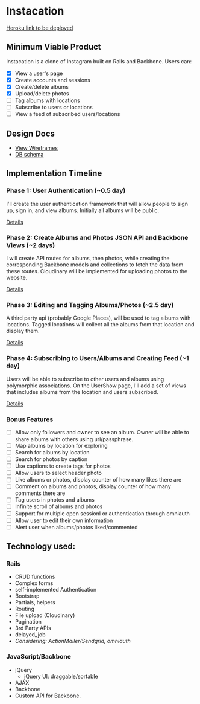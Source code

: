 # Instacation

[Heroku link to be deployed][heroku]

[heroku]: http://www.cssherry.com/

## Minimum Viable Product
Instacation is a clone of Instagram built on Rails and Backbone. Users can:

- [X] View a user's page
- [X] Create accounts and sessions
- [X] Create/delete albums
- [X] Upload/delete photos
- [ ] Tag albums with locations
- [ ] Subscribe to users or locations
- [ ] View a feed of subscribed users/locations

## Design Docs
* [View Wireframes][views]
* [DB schema][schema]

[views]: ./docs/views.md
[schema]: ./docs/schema.md

## Implementation Timeline

### Phase 1: User Authentication (~0.5 day)
I'll create the user authentication framework that will allow people to sign up, sign in, and view albums. Initially all albums will be public.

[Details][phase-one]

### Phase 2: Create Albums and Photos JSON API and Backbone Views (~2 days)
I will create API routes for albums, then photos, while creating the corresponding Backbone models and collections to fetch the data from these routes. Cloudinary will be implemented for uploading photos to the website.

[Details][phase-two]

### Phase 3: Editing and Tagging Albums/Photos (~2.5 day)
A third party api (probably Google Places), will be used to tag albums with locations. Tagged locations will collect all the albums from that location and display them.

[Details][phase-three]

### Phase 4: Subscribing to Users/Albums and Creating Feed (~1 day)
Users will be able to subscribe to other users and albums using polymorphic associations. On the UserShow page, I'll add a set of views that includes albums from the location and users subscribed.

[Details][phase-four]

### Bonus Features
- [ ] Allow only followers and owner to see an album. Owner will be able to share albums with others using url/passphrase.
- [ ] Map albums by location for exploring
- [ ] Search for albums by location
- [ ] Search for photos by caption
- [ ] Use captions to create tags for photos
- [ ] Allow users to select header photo
- [ ] Like albums or photos, display counter of how many likes there are
- [ ] Comment on albums and photos, display counter of how many comments there are
- [ ] Tag users in photos and albums
- [ ] Infinite scroll of albums and photos
- [ ] Support for multiple open sessionI or authentication through omniauth
- [ ] Allow user to edit their own information
- [ ] Alert user when albums/photos liked/commented

[phase-one]: ./docs/phases/phase1.md
[phase-two]: ./docs/phases/phase2.md
[phase-three]: ./docs/phases/phase3.md
[phase-four]: ./docs/phases/phase4.md

## Technology used:
### Rails
- CRUD functions
- Complex forms
- self-implemented Authentication
- Bootstrap
- Partials, helpers
- Routing
- File upload (Cloudinary)
- Pagination
- 3rd Party APIs
- delayed_job
- *Considering: ActionMailer/Sendgrid, omniauth*

### JavaScript/Backbone
- jQuery
  - jQuery UI: draggable/sortable
- AJAX
- Backbone
- Custom API for Backbone.
